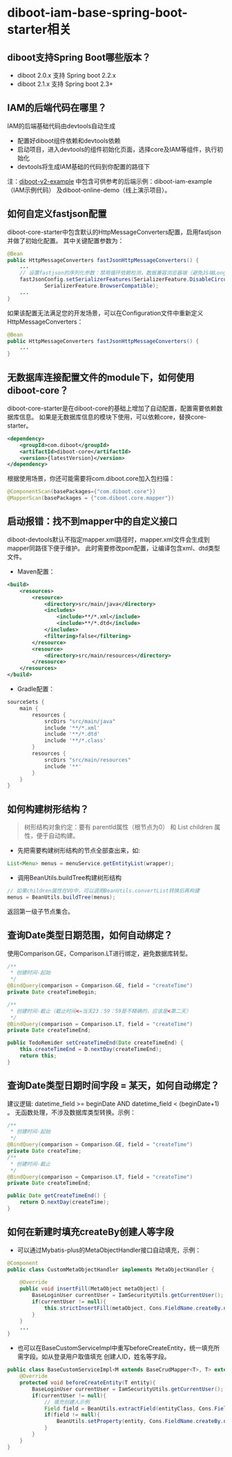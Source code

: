 # diboot-iam-base-spring-boot-starter相关

## diboot支持Spring Boot哪些版本？
* diboot 2.0.x 支持 Spring boot 2.2.x
* diboot 2.1.x 支持 Spring boot 2.3+

## IAM的后端代码在哪里？
IAM的后端基础代码由devtools自动生成
* 配置好diboot组件依赖和devtools依赖
* 启动项目，进入devtools的组件初始化页面，选择core及IAM等组件，执行初始化
* devtools将生成IAM基础的代码到你配置的路径下

注：[diboot-v2-example](https://github.com/dibo-software/diboot-v2-example) 中包含可供参考的后端示例：diboot-iam-example（IAM示例代码）
及diboot-online-demo（线上演示项目）。

## 如何自定义fastjson配置
diboot-core-starter中包含默认的HttpMessageConverters配置，启用fastjson并做了初始化配置。
其中关键配置参数为：
~~~java
@Bean
public HttpMessageConverters fastJsonHttpMessageConverters() {
    ...
    // 设置fastjson的序列化参数：禁用循环依赖检测，数据兼容浏览器端（避免JS端Long精度丢失问题）
    fastJsonConfig.setSerializerFeatures(SerializerFeature.DisableCircularReferenceDetect,
            SerializerFeature.BrowserCompatible);
    ...
}
~~~
如果该配置无法满足您的开发场景，可以在Configuration文件中重新定义HttpMessageConverters：
~~~java
@Bean
public HttpMessageConverters fastJsonHttpMessageConverters() {
    ...
}
~~~

## 无数据库连接配置文件的module下，如何使用diboot-core？
diboot-core-starter是在diboot-core的基础上增加了自动配置，配置需要依赖数据库信息。
如果是无数据库信息的模块下使用，可以依赖core，替换core-starter。
~~~xml
<dependency>
    <groupId>com.diboot</groupId>
    <artifactId>diboot-core</artifactId>
    <version>{latestVersion}</version>
</dependency>
~~~
根据使用场景，你还可能需要将com.diboot.core加入包扫描：
~~~java
@ComponentScan(basePackages={"com.diboot.core"})
@MapperScan(basePackages = {"com.diboot.core.mapper"})
~~~

## 启动报错：找不到mapper中的自定义接口
diboot-devtools默认不指定mapper.xml路径时，mapper.xml文件会生成到mapper同路径下便于维护。
此时需要修改pom配置，让编译包含xml、dtd类型文件。
* Maven配置：
~~~xml
<build>
    <resources>
        <resource>
            <directory>src/main/java</directory>
            <includes>
                <include>**/*.xml</include>
                <include>**/*.dtd</include>
            </includes>
            <filtering>false</filtering>
        </resource>
        <resource>
            <directory>src/main/resources</directory>
        </resource>
    </resources>
</build>
~~~
* Gradle配置：
```groovy
sourceSets {
    main {
        resources {
            srcDirs "src/main/java"
            include '**/*.xml'
            include '**/*.dtd'
            include '**/*.class'
        }
        resources {
            srcDirs "src/main/resources"
            include '**'
        }
    }
}
```

## 如何构建树形结构？
> 树形结构对象约定：要有 parentId属性（根节点为0） 和 List children 属性，便于自动构建。
* 先把需要构建树形结构的节点全部查出来，如:
~~~java
List<Menu> menus = menuService.getEntityList(wrapper);
~~~
* 调用BeanUtils.buildTree构建树形结构
~~~java
// 如果children属性在VO中，可以调用BeanUtils.convertList转换后再构建
menus = BeanUtils.buildTree(menus);
~~~
返回第一级子节点集合。

## 查询Date类型日期范围，如何自动绑定？
使用Comparison.GE，Comparison.LT进行绑定，避免数据库转型。
~~~java
/**
 * 创建时间-起始
 */
@BindQuery(comparison = Comparison.GE, field = "createTime")
private Date createTimeBegin;

/**
 * 创建时间-截止（截止时间<=当天23：59：59是不精确的，应该是<第二天）
 */
@BindQuery(comparison = Comparison.LT, field = "createTime")
private Date createTimeEnd;

public TodoRemider setCreateTimeEnd(Date createTimeEnd) {
    this.createTimeEnd = D.nextDay(createTimeEnd);
    return this;
}
~~~

## 查询Date类型日期时间字段 = 某天，如何自动绑定？
建议逻辑: datetime_field >= beginDate AND datetime_field < (beginDate+1) 。
无函数处理，不涉及数据库类型转换。示例：
~~~java
/**
 * 创建时间-起始
 */
@BindQuery(comparison = Comparison.GE, field = "createTime")
private Date createTime;
/**
 * 创建时间-截止
 */
@BindQuery(comparison = Comparison.LT, field = "createTime")
private Date createTimeEnd;

public Date getCreateTimeEnd() {
    return D.nextDay(createTime);
}
~~~

## 如何在新建时填充createBy创建人等字段
* 可以通过Mybatis-plus的MetaObjectHandler接口自动填充，示例：
~~~java 
@Component
public class CustomMetaObjectHandler implements MetaObjectHandler {
    
    @Override
    public void insertFill(MetaObject metaObject) {
        BaseLoginUser currentUser = IamSecurityUtils.getCurrentUser();
        if(currentUser != null){
            this.strictInsertFill(metaObject, Cons.FieldName.createBy.name(), Long.class, currentUser.getId());
        }
    }
    ...
}
~~~

* 也可以在BaseCustomServiceImpl中重写beforeCreateEntity，统一填充所需字段。如从登录用户取值填充 创建人ID，姓名等字段。
~~~java
public class BaseCustomServiceImpl<M extends BaseCrudMapper<T>, T> extends BaseServiceImpl<M, T> implements BaseCustomService<T> {
    @Override
    protected void beforeCreateEntity(T entity){
        BaseLoginUser currentUser = IamSecurityUtils.getCurrentUser();
        if(currentUser != null){
            // 填充创建人示例
            Field field = BeanUtils.extractField(entityClass, Cons.FieldName.createBy.name());
            if(field != null){
                BeanUtils.setProperty(entity, Cons.FieldName.createBy.name(), currentUser.getId());
            }
        }
    }
}
~~~



